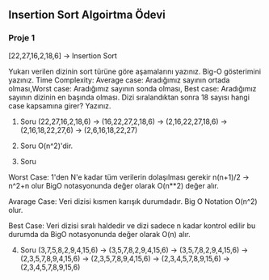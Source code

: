 ## Insertion Sort Algoirtma Ödevi

### Proje 1

[22,27,16,2,18,6] -> Insertion Sort

Yukarı verilen dizinin sort türüne göre aşamalarını yazınız.
Big-O gösterimini yazınız.
Time Complexity: Average case: Aradığımız sayının ortada olması,Worst case: Aradığımız sayının sonda olması, Best case: Aradığımız sayının dizinin en başında olması.
Dizi sıralandıktan sonra 18 sayısı hangi case kapsamına girer? Yazınız.

1. Soru
 (22,27,16,2,18,6) -> (16,22,27,2,18,6) -> (2,16,22,27,18,6) -> (2,16,18,22,27,6) -> (2,6,16,18,22,27)

2. Soru
 O(n^2)'dir.

3. Soru

Worst Case: 1'den N'e kadar tüm verilerin dolaşılması gerekir n(n+1)/2 -> n^2+n olur BigO notasyonunda değer olarak O(n**2) değer alır.

Avarage Case: Veri dizisi kısmen karışık durumdadır. Big O Notation O(n^2) olur.

Best Case: Veri dizisi sıralı haldedir ve dizi sadece n kadar kontrol edilir bu durumda da BigO notasyonunda değer olarak O(n) alır.

4. Soru
 (3,7,5,8,2,9,4,15,6) -> (3,5,7,8,2,9,4,15,6) -> (3,5,7,8,2,9,4,15,6) -> (2,3,5,7,8,9,4,15,6) -> (2,3,5,7,8,9,4,15,6) -> (2,3,4,5,7,8,9,15,6) -> (2,3,4,5,7,8,9,15,6)